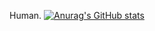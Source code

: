 Human.
[![Anurag's GitHub stats](https://github-readme-stats.vercel.app/api?username=RivioxGaming)](https://github.com/anuraghazra/github-readme-stats)
